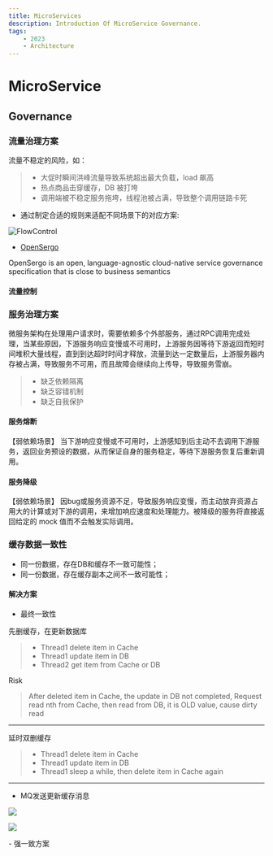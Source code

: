 ```yaml
---
title: MicroServices
description: Introduction Of MicroService Governance.
tags:
    - 2023
    - Architecture
---
```


# MicroService

## Governance



### 流量治理方案

流量不稳定的风险，如：

> - 大促时瞬间洪峰流量导致系统超出最大负载，load 飙高
> - 热点商品击穿缓存，DB 被打垮
> - 调用端被不稳定服务拖垮，线程池被占满，导致整个调用链路卡死
  
- 通过制定合适的规则来适配不同场景下的对应方案:

![FlowControl](flowcontrol-rules.drawio)

- [OpenSergo](https://opensergo.io/)

OpenSergo is an open, language-agnostic cloud-native service governance specification that is close to business semantics

#### 流量控制

### 服务治理方案

微服务架构在处理用户请求时，需要依赖多个外部服务，通过RPC调用完成处理，当某些原因，下游服务响应变慢或不可用时，上游服务因等待下游返回而短时间堆积大量线程，直到到达超时时间才释放，流量到达一定数量后，上游服务器内存被占满，导致服务不可用，而且故障会继续向上传导，导致服务雪崩。

> - 缺乏依赖隔离
> - 缺乏容错机制
> - 缺乏自我保护

#### 服务熔断
【弱依赖场景】
当下游响应变慢或不可用时，上游感知到后主动不去调用下游服务，返回业务预设的数据，从而保证自身的服务稳定，等待下游服务恢复后重新调用。

#### 服务降级
【弱依赖场景】
因bug或服务资源不足，导致服务响应变慢，而主动放弃资源占用大的计算或对下游的调用，来增加响应速度和处理能力。被降级的服务将直接返回给定的 mock 值⽽不会触发实际调⽤。

### 缓存数据一致性

- 同一份数据，存在DB和缓存不一致可能性；
- 同一份数据，存在缓存副本之间不一致可能性；

#### 解决方案

- 最终一致性

<div class="row" markdown>
<div class="col" markdown>

先删缓存，在更新数据库

> - Thread1 delete item in Cache
> - Thread1 update item in DB
> - Thread2 get item from Cache or DB

</div>
<div class="col" markdown>

Risk
> After deleted item in Cache, the update in DB not completed, Request read nth from Cache, then read from DB, it is OLD value, cause dirty read

</div>
</div>

---
<div class="row" markdown>
<div class="col" markdown>

延时双删缓存

> - Thread1 delete item in Cache
> - Thread1 update item in DB
> - Thread1 sleep a while, then delete item in Cache again

</div>
</div>

---

<div class="row" markdown>
<div class="col" markdown>

- MQ发送更新缓存消息

![](https://static001.geekbang.org/infoq/20/2023723f8f214985eaea195aacfcb186.png)


![](https://static001.geekbang.org/infoq/f0/f0a1cb65833826b3dc8f7b1b1356b896.png)

</div>
</div>
- 强一致方案
  